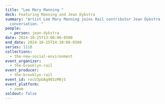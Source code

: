 ```yaml
---
title: "Lee Mary Manning "
deck: Featuring Manning and Jean Dykstra
summary: "Artist Lee Mary Manning joins Rail contributor Jean Dykstra  for a
  conversation. "
people:
  - person: jean-dykstra
date: 2024-10-25T13:00:00-0500
end_date: 2024-10-25T14:30:00-0500
series: 1118
collections:
  - the-new-social-environment
event_organizer:
  - the-brooklyn-rail
event_producer:
  - the-brooklyn-rail
event_id: recU3pUAg903zM0jS
event_platform:
  - zoom
soldout: false
---
```

